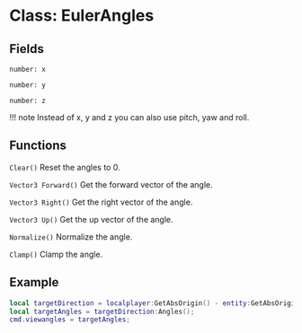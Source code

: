 # Class: EulerAngles

## Fields
```number: x```

```number: y```

```number: z```

!!! note
	Instead of x, y and z you can also use pitch, yaw and roll.

## Functions
```Clear()``` Reset the angles to 0.

```Vector3 Forward()``` Get the forward vector of the angle.

```Vector3 Right()``` Get the right vector of the angle.

```Vector3 Up()``` Get the up vector of the angle.

```Normalize()``` Normalize the angle.

```Clamp()``` Clamp the angle.

## Example
```lua
local targetDirection = localplayer:GetAbsOrigin() - entity:GetAbsOrigin();
local targetAngles = targetDirection:Angles();
cmd.viewangles = targetAngles;
```
